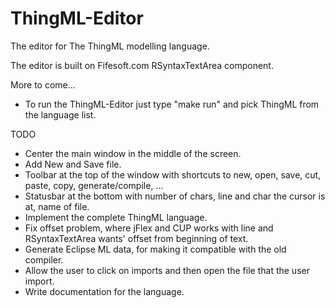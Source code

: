 ThingML-Editor
==============

The editor for The ThingML modelling language.

The editor is built on Fifesoft.com RSyntaxTextArea component.

More to come...

* To run the ThingML-Editor just type "make run" and pick ThingML from the language list.

TODO
- Center the main window in the middle of the screen.
- Add New and Save file.
- Toolbar at the top of the window with shortcuts to new, open, save, cut, paste, copy, generate/compile, ...
- Statusbar at the bottom with number of chars, line and char the cursor is at, name of file.
- Implement the complete ThingML language.
- Fix offset problem, where jFlex and CUP works with line and RSyntaxTextArea wants' offset from beginning of text.
- Generate Eclipse ML data, for making it compatible with the old compiler.
- Allow the user to click on imports and then open the file that the user import.
- Write documentation for the language.